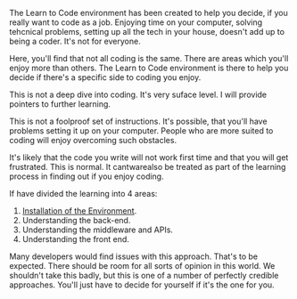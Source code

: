 The Learn to Code environment has been created to help you decide, if you really want to code as a job. Enjoying time on your computer, solving tehcnical problems, setting up all the tech in your house, doesn't add up to being a coder. It's not for everyone.

Here, you'll find that not all coding is the same. There are areas which you'll enjoy more than others. The Learn to Code environment is there to help you decide if there's a specific side to coding you enjoy.

This is not a deep dive into coding. It's very suface level. I will provide pointers to further learning.

This is not a foolproof set of instructions. It's possible, that you'll have problems setting it up on your computer. People who are more suited to coding will enjoy overcoming such obstacles.

It's likely that the code you write will not work first time and that you will get frustrated. This is normal. It cantwarealso be treated as part of the learning process in finding out if you enjoy coding.

If have divided the learning into 4 areas:
 1. [Installation of the Environment](./SOFTWARE-INSTALLATION.md).
 2. Understanding the back-end.
 3. Understanding the middleware and APIs.
 3. Understanding the front end.

Many developers would find issues with this approach. That's to be expected. There should be room for all sorts of opinion in this world. We shouldn't take this badly, but this is one of a number of perfectly credible approaches. You'll just have to decide for yourself if it's the one for you.